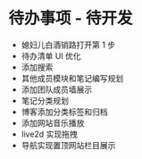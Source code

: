 # 待办事项 - 待开发

- 媳妇儿白酒销路打开第 1 步
- 待办清单 UI 优化
- 添加搜索
- 其他成员模块和笔记编写规划
- 添加团队成员墙展示
- 笔记分类规划
- 博客添加分类标签和归档
- 添加网站音乐播放
- live2d 实现拖拽
- 导航实现置顶网站栏目展示
